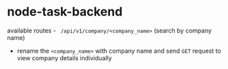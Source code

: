 # node-task-backend

available routes - ``` /api/v1/company/<company_name>``` (search by company name)
 - rename the ```<company_name>``` with company name and send ```GET``` request to view company details individually
